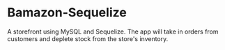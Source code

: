 # Bamazon-Sequelize
A storefront using MySQL and Sequelize. The app will take in orders from customers and deplete stock from the store's inventory.

